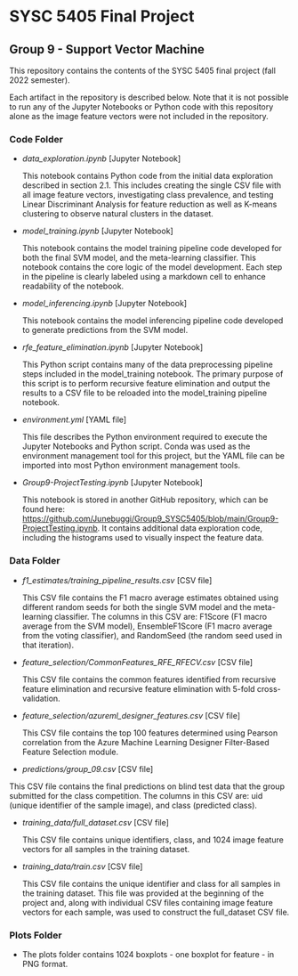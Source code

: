 # SYSC 5405 Final Project
## Group 9 - Support Vector Machine

This repository contains the contents of the SYSC 5405 final project (fall 2022 semester).

Each artifact in the repository is described below. Note that it is not possible to run any of the Jupyter Notebooks or Python code with this repository alone as the image feature vectors were not included in the repository.

### Code Folder

- *data_exploration.ipynb* [Jupyter Notebook]

  This notebook contains Python code from the initial data exploration described in section 2.1. This includes creating the single CSV file   with all image feature vectors, investigating class prevalence, and testing Linear Discriminant Analysis for feature reduction as well as K-means clustering to observe natural clusters in the dataset.

- *model_training.ipynb* [Jupyter Notebook]

  This notebook contains the model training pipeline code developed for both the final SVM model, and the meta-learning classifier. This notebook contains the core logic of the model development. Each step in the pipeline is clearly labeled using a markdown cell to enhance readability of the notebook.
  
- *model_inferencing.ipynb* [Jupyter Notebook]

  This notebook contains the model inferencing pipeline code developed to generate predictions from the SVM model. 

- *rfe_feature_elimination.ipynb* [Jupyter Notebook]

  This Python script contains many of the data preprocessing pipeline steps included in the model_training notebook. The primary purpose of this script is to perform recursive feature elimination and output the results to a CSV file to be reloaded into the model_training pipeline notebook.
  
- *environment.yml* [YAML file]

  This file describes the Python environment required to execute the Jupyter Notebooks and Python script. Conda was used as the environment management tool for this project, but the YAML file can be imported into most Python environment management tools.

- *Group9-ProjectTesting.ipynb* [Jupyter Notebook]

  This notebook is stored in another GitHub repository, which can be found here: https://github.com/Junebuggi/Group9_SYSC5405/blob/main/Group9-ProjectTesting.ipynb. It contains additional data exploration code, including the histograms used to visually inspect the feature data.
 
### Data Folder

- *f1_estimates/training_pipeline_results.csv* [CSV file]

  This CSV file contains the F1 macro average estimates obtained using different random seeds for both the single SVM model and the meta-learning classifier. The columns in this CSV are: F1Score (F1 macro average from the SVM model), EnsembleF1Score (F1 macro average from the voting classifier), and RandomSeed (the random seed used in that iteration).
  
- *feature_selection/CommonFeatures_RFE_RFECV.csv* [CSV file]

  This CSV file contains the common features identified from recursive feature elimination and recursive feature elimination with 5-fold cross-validation.

- *feature_selection/azureml_designer_features.csv* [CSV file]

  This CSV file contains the top 100 features determined using Pearson correlation from the Azure Machine Learning Designer Filter-Based Feature Selection module.

- *predictions/group_09.csv* [CSV file]

 This CSV file contains the final predictions on blind test data that the group submitted for the class competition. The columns in this CSV are: uid (unique identifier of the sample image), and class (predicted class).

- *training_data/full_dataset.csv* [CSV file]

  This CSV file contains unique identifiers, class, and 1024 image feature vectors for all samples in the training dataset.
 
- *training_data/train.csv* [CSV file]

  This CSV file contains the unique identifier and class for all samples in the training dataset. This file was provided at the beginning of the project and, along with individual CSV files containing image feature vectors for each sample, was used to construct the full_dataset CSV file.

### Plots Folder
- The plots folder contains 1024 boxplots - one boxplot for feature - in PNG format. 
